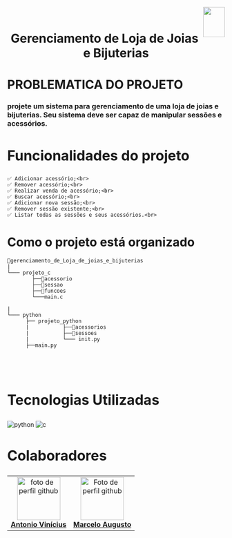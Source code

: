 
<img align="right" width="50" height="70" src="https://assecom.ufersa.edu.br/wp-content/uploads/sites/24/2014/09/PNG-bras%C3%A3o-Ufersa.png"><br>

<h1 align="center">Gerenciamento de Loja de Joias e Bijuterias</h1>


# PROBLEMATICA DO PROJETO

### projete um sistema para gerenciamento de uma loja de joias e bijuterias. Seu sistema deve ser capaz de manipular sessões e acessórios.

<h2 id="function" style="font-weight: bold; font-size: 2rem">Funcionalidades do projeto</h2>

```
✅ Adicionar acessório;<br>
✅ Remover acessório;<br>
✅ Realizar venda de acessório;<br>
✅ Buscar acessório;<br>
✅ Adicionar nova sessão;<br>
✅ Remover sessão existente;<br>
✅ Listar todas as sessões e seus acessórios.<br>
```

# Como o projeto está organizado

```
📁gerenciamento_de_Loja_de_joias_e_bijuterias
|
└─── projeto_c
        ├──📁acessorio
        ├──📁sessao
        ├──📁funcoes
        └───main.c

|
└─── python
      ├── projeto_python
      |           ├──📁acessorios
      |           ├──📁sessoes
      |           └─── init.py
      ├──main.py



                    
```





 <h2 id="tech" style="font-weight: bold; font-size: 2rem">Tecnologias Utilizadas</h2> 
  <img align="center" alt="python" src="https://img.shields.io/badge/Python-14354C?style=for-the-badge&logo=python&logoColor=white"/> <img align="center" alt="c" src="https://img.shields.io/badge/-14354C?style=for-the-badge&logo=c&logoColor=white"/>

<h2 id="colab" style="font-weight: bold; font-size: 2rem">Colaboradores</h2>

<table>
    <tr>
      <td align="center">
        <a href="#">
          <img src="https://avatars.githubusercontent.com/u/146228058?v=4" width="100px;" alt="foto de perfil github"/><br>
          <sub>
            <a href="https://github.com/ViniciusOliver13"><b>Antonio Vinícius</b></a>
          </sub>
        </a>
      </td>
      <td align="center">
        <a href="#">
          <img src="https://avatars.githubusercontent.com/u/140117398?v=4" width="100px;" alt="Foto de perfil github"/><br>
          <sub>
            <a href="https://github.com/marceloDev0"><b>Marcelo Augusto</b></a>
          </sub>
        </a>
      </td>    
    </tr>
  </table>
</div>


